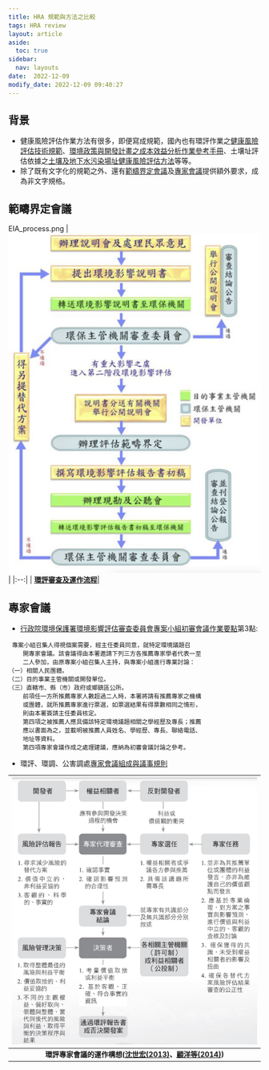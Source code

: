```yaml
---
title: HRA 規範與方法之比較
tags: HRA review
layout: article
aside:
  toc: true
sidebar:
  nav: layouts
date:  2022-12-09
modify_date: 2022-12-09 09:40:27
---
```


## 背景

- 健康風險評估作業方法有很多，即便寫成規範，國內也有環評作業之[健康風險評估技術規範][hra_epa]、[環境政策與開發計畫之成本效益分析作業參考手冊][16]、土壤址評估依據之[土壤及地下水污染場址健康風險評估方法][swg]等等。
- 除了既有文字化的規範之外、還有[範疇界定會議](#範疇界定會議)及[專家會議](#專家會議)提供額外要求，成為非文字規格。

## 範疇界定會議

EIA_process.png
|![EIA_process.png](https://github.com/sinotec2/Focus-on-Air-Quality/raw/main/assets/images/EIA_process.png )|
|:--:|
| <b>[環評審查及運作流程][pix]</b>|
## 專家會議

- [行政院環境保護署環境影響評估審查委員會專案小組初審會議作業要點][106]第3點:

```text
 專案小組召集人得視個案需要，經主任委員同意，就特定環境議題召
    開專家會議。該會議得由本署邀請下列三方各推薦專家學者代表一至
    二人參加，由原專案小組召集人主持，與專案小組進行專業討論：
（一）相關人民團體。
（二）目的事業主管機關或開發單位。
（三）直轄市、縣（市）政府或鄉鎮區公所。
    前項任一方所推薦專家人數超過二人時，本署將請有推薦專家之機構
    或團體，就所推薦專家進行票選，如票選結果有得票數相同之情形，
    則由本署簽請主任委員核定。
    第四項之被推薦人應具備該特定環境議題相關之學經歷及專長；推薦
    應以書面為之，並載明被推薦人員姓名、學經歷、專長、聯絡電話、
    地址等資料。
    第四項專家會議作成之處理建議，應納為初審會議討論之參考。
```

- 環評、環調、公害調處[專家會議組成與議事規則][app4]

|![specialists.PNG](https://github.com/sinotec2/Focus-on-Air-Quality/raw/main/assets/images/specialists.PNG)|
|:--:|
| <b>環評專家會議的運作構想([沈世宏(2013)][shen]、[顧洋等(2014)][gu]) </b>|

[hra_epa]: <https://oaout.epa.gov.tw/law/LawContent.aspx?id=GL004851> "環署綜字第1000060206號令 健康風險評估技術規範，民國 100 年 07 月 20 日"
[swg]: <https://sgw.epa.gov.tw/Upload/CMS/01.Chinese/06.Downloads/02.Manual/02.Professional/02.Professional_file_17_20220822_C.pdf> "行政院環境保護署(2014)土壤及地下水污染場址健康風險評估方法"
[16]: <https://epq.epa.gov.tw/ProjectDoc/FileDownload?proj_id=0992886881&group_id=5518> "蕭代基等，2013，環境政策與開發計畫成本效益分析作業參考手冊，委託單位：. 行政院環保署，執行單位：中華經濟研究院。"
[gu]: <https://ws.ndc.gov.tw/001/administrator/10/relfile/6801/27548/從成本效益觀點檢討我國現行環評審查負擔合理性.pdf> "顧洋、李育明、鄒倫、王文裕(2014)從成本效益觀點檢討我國現行環評審查負擔合理性、國家發展委員會委託、國立臺灣科技大學執行"
[shen]: <https://www.eslite.com/product/1001180402233125> "沈世宏(2013)行政院環境保護署，讓專業為公眾對話: 公眾參與專家代理的專家會議-透過科學走向共識的重要一步，ISBN13 / 9789860360561"
[app4]: <https://oaout.epa.gov.tw/law/Download.ashx?FileID=108507> "附件四學者專家組成與專家會議議事相關事項"
[106]: <https://oaout.epa.gov.tw/law/LawContent.aspx?id=GL004827> "行政院環境保護署環境影響評估審查委員會專案小組初審會議作業要點，修正日期：民國 106 年 10 月 31 日，發文字號：環署綜字第1060085825號函"
[pix]: <https://cycuriver.pixnet.net/blog/post/2417469> "環境影響流程"
